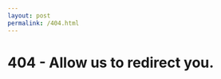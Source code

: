```yaml
---
layout: post
permalink: /404.html
---
```


# 404 - Allow us to redirect you.

<script>
   setTimeout(function () {
       window.location.replace("/");
    }, 1000);
</script>